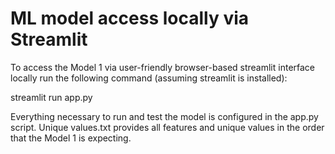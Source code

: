 # ML model access locally via Streamlit

To access the Model 1 via user-friendly browser-based streamlit interface locally run the following command (assuming streamlit is installed):

streamlit run app.py
    
Everything necessary to run and test the model is configured in the app.py script.
Unique values.txt provides all features and unique values in the order that the Model 1 is expecting.
